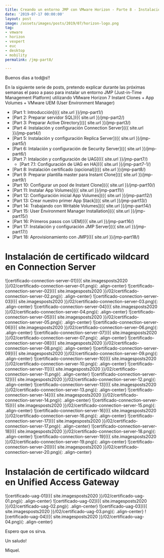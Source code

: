 ```yaml
---
title: Creando un entorno JMP con VMware Horizon - Parte 8 - Instalación certificado
date: '2019-07-17 00:00:00'
layout: post
image: /assets/images/posts/2019/07/horizon-logo.png
tag:
- vmware
- horizon
- vexpert
- euc
- desktop
- mobility
permalink: /jmp-part8/

---
```


Buenos dias a tod@s!!

En la siguiente serie de posts, pretendo explicar durante las próximas semanas el paso a paso para instalar un entorno JMP (Just-in-Time Management Platform) utilizando VMware Horizon 7 Instant Clones + App Volumes + VMware UEM (User Environment Manager) 

- [Part 1: Introducción]({{ site.url }}/jmp-part1/)
- [Part 2: Preparar servidor SQL]({{ site.url }}/jmp-part2/)
- [Part 3: Preparar Active Directory]({{ site.url }}/jmp-part3/)
- [Part 4: Instalación y configuración Connection Server]({{ site.url }}/jmp-part4/)
- [Part 5: Instalación y configuración Replica Server]({{ site.url }}/jmp-part5/)
- [Part 6: Intalación y configuración de Security Server]({{ site.url }}/jmp-part6/)
- [Part 7: Intalación y configuración de UAG]({{ site.url }}/jmp-part7/)
    - [Part 7.1: Configuración de UAG en HA]({{ site.url }}/jmp-part7-1/)
- [Part 8: Instalación certificado (opcional)]({{ site.url }}/jmp-part8/)
- [Part 9: Preparar plantilla master para Instant Clone]({{ site.url }}/jmp-part9/)
- [Part 10: Configurar un pool de Instant Clone]({{ site.url }}/jmp-part10/)
- [Part 11: Instalar App Volumes]({{ site.url }}/jmp-part11/)
- [Part 12: Configuración inicial App Volumes]({{ site.url }}/jmp-part12/)
- [Part 13: Crear nuestro primer App Stack]({{ site.url }}/jmp-part13/)
- [Part 14: Trabajando con Writable Volumes]({{ site.url }}/jmp-part14/)
- [Part 15: User Environment Manager Installation]({{ site.url }}/jmp-part15/)
- [Part 16: Primeros pasos con UEM]({{ site.url }}/jmp-part16/)
- [Part 17: Instalación y configuración JMP Server]({{ site.url }}/jmp-part17/)
- [Part 18: Aprovisionamiento con JMP]({{ site.url }}/jmp-part18/)

# Instalación de certificado wildcard en Connection Server

![certificado-connection-server-01]({{ site.imagesposts2020 }}/02/certificado-connection-server-01.png){: .align-center}
![certificado-connection-server-02]({{ site.imagesposts2020 }}/02/certificado-connection-server-02.png){: .align-center}
![certificado-connection-server-03]({{ site.imagesposts2020 }}/02/certificado-connection-server-03.png){: .align-center}
![certificado-connection-server-04]({{ site.imagesposts2020 }}/02/certificado-connection-server-04.png){: .align-center}
![certificado-connection-server-05]({{ site.imagesposts2020 }}/02/certificado-connection-server-05.png){: .align-center}
![certificado-connection-server-06]({{ site.imagesposts2020 }}/02/certificado-connection-server-06.png){: .align-center}
![certificado-connection-server-07]({{ site.imagesposts2020 }}/02/certificado-connection-server-07.png){: .align-center}
![certificado-connection-server-08]({{ site.imagesposts2020 }}/02/certificado-connection-server-08.png){: .align-center}
![certificado-connection-server-09]({{ site.imagesposts2020 }}/02/certificado-connection-server-09.png){: .align-center}
![certificado-connection-server-10]({{ site.imagesposts2020 }}/02/certificado-connection-server-10.png){: .align-center}
![certificado-connection-server-11]({{ site.imagesposts2020 }}/02/certificado-connection-server-11.png){: .align-center}
![certificado-connection-server-12]({{ site.imagesposts2020 }}/02/certificado-connection-server-12.png){: .align-center}
![certificado-connection-server-13]({{ site.imagesposts2020 }}/02/certificado-connection-server-13.png){: .align-center}
![certificado-connection-server-14]({{ site.imagesposts2020 }}/02/certificado-connection-server-14.png){: .align-center}
![certificado-connection-server-15]({{ site.imagesposts2020 }}/02/certificado-connection-server-15.png){: .align-center}
![certificado-connection-server-16]({{ site.imagesposts2020 }}/02/certificado-connection-server-16.png){: .align-center}
![certificado-connection-server-17]({{ site.imagesposts2020 }}/02/certificado-connection-server-17.png){: .align-center}
![certificado-connection-server-18]({{ site.imagesposts2020 }}/02/certificado-connection-server-18.png){: .align-center}
![certificado-connection-server-19]({{ site.imagesposts2020 }}/02/certificado-connection-server-19.png){: .align-center}
![certificado-connection-server-20]({{ site.imagesposts2020 }}/02/certificado-connection-server-20.png){: .align-center}

# Instalación de certificado wildcard en Unified Access Gateway

![certificado-uag-01]({{ site.imagesposts2020 }}/02/certificado-uag-01.png){: .align-center}
![certificado-uag-02]({{ site.imagesposts2020 }}/02/certificado-uag-02.png){: .align-center}
![certificado-uag-03]({{ site.imagesposts2020 }}/02/certificado-uag-03.png){: .align-center}
![certificado-uag-04]({{ site.imagesposts2020 }}/02/certificado-uag-04.png){: .align-center}


Espero que os sirva.

Un saludo!

Miquel.


